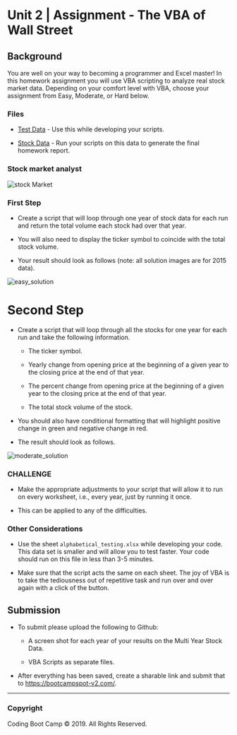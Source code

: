 # Unit 2 | Assignment - The VBA of Wall Street

## Background

You are well on your way to becoming a programmer and Excel master! In this homework assignment you will use VBA scripting to analyze real stock market data. Depending on your comfort level with VBA, choose your assignment from Easy, Moderate, or Hard below.

### Files

* [Test Data](Resources/alphabtical_testing.xlsx) - Use this while developing your scripts.

* [Stock Data](Resources/Multiple_year_stock_data.xlsx) - Run your scripts on this data to generate the final homework report.

### Stock market analyst

![stock Market](Images/stockmarket.jpg)

### First Step

* Create a script that will loop through one year of stock data for each run and return the total volume each stock had over that year.

* You will also need to display the ticker symbol to coincide with the total stock volume.

* Your result should look as follows (note: all solution images are for 2015 data).

![easy_solution](Images/easy_solution.png)

# Second Step

* Create a script that will loop through all the stocks for one year for each run and take the following information.

  * The ticker symbol.

  * Yearly change from opening price at the beginning of a given year to the closing price at the end of that year.

  * The percent change from opening price at the beginning of a given year to the closing price at the end of that year.

  * The total stock volume of the stock.

* You should also have conditional formatting that will highlight positive change in green and negative change in red.

* The result should look as follows.

![moderate_solution](Images/moderate_solution.png)

### CHALLENGE

* Make the appropriate adjustments to your script that will allow it to run on every worksheet, i.e., every year, just by running it once.

* This can be applied to any of the difficulties.

### Other Considerations

* Use the sheet `alphabetical_testing.xlsx` while developing your code. This data set is smaller and will allow you to test faster. Your code should run on this file in less than 3-5 minutes.

* Make sure that the script acts the same on each sheet. The joy of VBA is to take the tediousness out of repetitive task and run over and over again with a click of the button.

## Submission

* To submit please upload the following to Github:

  * A screen shot for each year of your results on the Multi Year Stock Data.

  * VBA Scripts as separate files.

* After everything has been saved, create a sharable link and submit that to <https://bootcampspot-v2.com/>.

- - -

### Copyright

Coding Boot Camp © 2019. All Rights Reserved.
